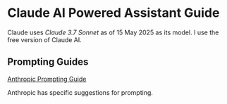 # Claude AI Powered Assistant Guide

Claude uses _Claude 3.7 Sonnet_ as of 15 May 2025 as its model. I use the free version of Claude AI.

## Prompting Guides

[Anthropic Prompting Guide](https://docs.anthropic.com/en/docs/build-with-claude/prompt-engineering/overview#how-to-prompt-engineer)

Anthropic has specific suggestions for prompting.
